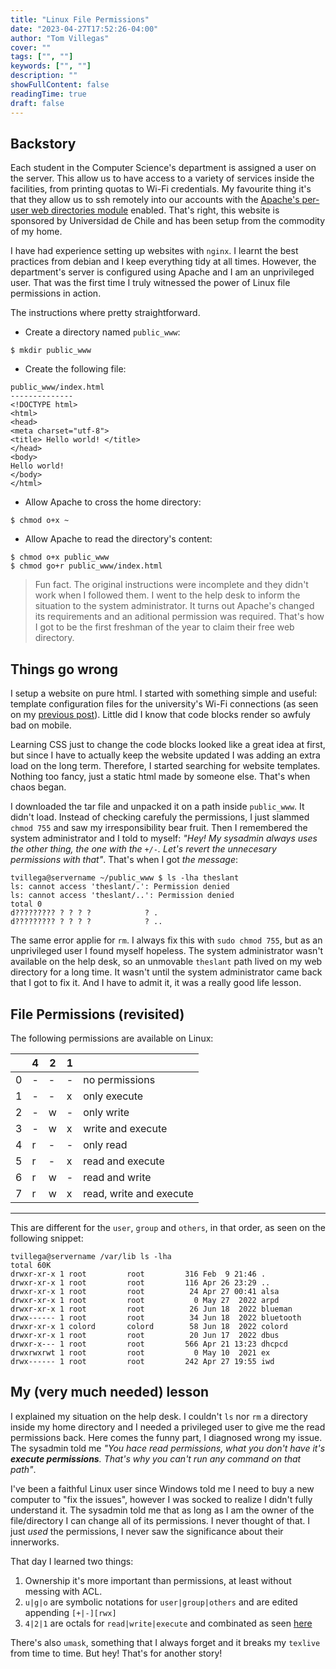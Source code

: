 ```yaml
---
title: "Linux File Permissions"
date: "2023-04-27T17:52:26-04:00"
author: "Tom Villegas"
cover: ""
tags: ["", ""]
keywords: ["", ""]
description: ""
showFullContent: false
readingTime: true
draft: false
---
```


## Backstory

Each student in the Computer Science's department is assigned a user on the server. This allow us to have access to a variety of services inside the facilities, from printing quotas to Wi-Fi credentials. My favourite thing it's that they allow us to ssh remotely into our accounts with the [Apache's per-user web directories module](https://httpd.apache.org/docs/2.4/howto/public_html.html) enabled. That's right, this website is sponsored by Universidad de Chile and has been setup from the commodity of my home.

I have had experience setting up websites with `nginx`. I learnt the best practices from debian and I keep everything tidy at all times. However, the department's server is configured using Apache and I am an unprivileged user. That was the first time I truly witnessed the power of Linux file permissions in action.

The instructions where pretty straightforward.

* Create a directory named `public_www`:
```
$ mkdir public_www
```

* Create the following file:
```
public_www/index.html
--------------
<!DOCTYPE html>
<html>
<head>
<meta charset="utf-8">
<title> Hello world! </title>
</head>
<body>
Hello world!
</body>
</html> 
```

* Allow Apache to cross the home directory:
```
$ chmod o+x ~
```

* Allow Apache to read the directory's content:
```
$ chmod o+x public_www
$ chmod go+r public_www/index.html 
```

> Fun fact. The original instructions were incomplete and they didn't work when I followed them. I went to the help desk to inform the situation to the system administrator. It turns out Apache's changed its requirements and an aditional permission was required. That's how I got to be the first freshman of the year to claim their free web directory.

## Things go wrong

I setup a website on pure html. I started with something simple and useful: template configuration files for the university's Wi-Fi connections (as seen on my [previous post](https://users.dcc.uchile.cl/~tvillega/posts/beauchef-networks/)). Little did I know that code blocks render so awfuly bad on mobile.

Learning CSS just to change the code blocks looked like a great idea at first, but since I have to actually keep the website updated I was adding an extra load on the long term. Therefore, I started searching for website templates. Nothing too fancy, just a static html made by someone else. That's when chaos began.

I downloaded the tar file and unpacked it on a path inside `public_www`. It didn't load. Instead of checking carefuly the permissions, I just slammed `chmod 755` and saw my irresponsibility bear fruit. Then I remembered the system administrator and I told to myself: *"Hey! My sysadmin always uses the other thing, the one with the `+/-`. Let's revert the unnecesary permissions with that"*. That's when I got *the message*:
```
tvillega@servername ~/public_www $ ls -lha theslant
ls: cannot access 'theslant/.': Permission denied
ls: cannot access 'theslant/..': Permission denied
total 0
d????????? ? ? ? ?            ? .
d????????? ? ? ? ?            ? ..

```

The same error applie for `rm`. I always fix this with `sudo chmod 755`, but as an unprivileged user I found myself hopeless. The system administrator wasn't available on the help desk, so an unmovable `theslant` path lived on my web directory for a long time. It wasn't until the system administrator came back that I got to fix it. And I have to admit it, it was a really good life lesson.

## File Permissions (revisited)

The following permissions are available on Linux:

|   |4  |2  |1  |   |
|---|---|---|---|---|
|0  |-  |-  |-  |no permissions  |
|1  |-  |-  |x  |only execute   |
|2  |-  |w  |-  |only write   |
|3  |-  |w  |x  |write and execute   |
|4  |r  |-  |-  |only read   |
|5  |r  |-  |x  |read and execute   |
|6  |r  |w  |-  |read and write   |
|7  |r  |w  |x  |read, write and execute   |
---------------------

This are different for the `user`, `group` and `others`, in that order, as seen on the following snippet:

```
tvillega@servername /var/lib ls -lha
total 60K
drwxr-xr-x 1 root         root         316 Feb  9 21:46 .
drwxr-xr-x 1 root         root         116 Apr 26 23:29 ..
drwxr-xr-x 1 root         root          24 Apr 27 00:41 alsa
drwxr-xr-x 1 root         root           0 May 27  2022 arpd
drwxr-xr-x 1 root         root          26 Jun 18  2022 blueman
drwx------ 1 root         root          34 Jun 18  2022 bluetooth
drwxr-xr-x 1 colord       colord        58 Jun 18  2022 colord
drwxr-xr-x 1 root         root          20 Jun 17  2022 dbus
drwxr-x--- 1 root         root         566 Apr 21 13:23 dhcpcd
drwxrwxrwt 1 root         root           0 May 10  2021 ex
drwx------ 1 root         root         242 Apr 27 19:55 iwd
```

## My (very much needed) lesson

I explained my situation on the help desk. I couldn't `ls` nor `rm` a directory inside my home directory and I needed a privileged user to give me the read permissions back. Here comes the funny part, I diagnosed wrong my issue. The sysadmin told me *"You hace read permissions, what you don't have it's **execute permissions**. That's why you can't run any command on that path"*.

I've been a faithful Linux user since Windows told me I need to buy a new computer to "fix the issues", however I was socked to realize I didn't fully understand it. The sysadmin told me that as long as I am the owner of the file/directory I can change all of its permissions. I never thought of that. I just *used* the permissions, I never saw the significance about their innerworks.

That day I learned two things:

1. Ownership it's more important than permissions, at least without messing with ACL.
2. `u|g|o` are symbolic notations for `user|group|others` and are edited appending `[+|-][rwx]`
3. `4|2|1` are octals for `read|write|execute` and combinated as seen [here](https://users.dcc.uchile.cl/~tvillega/posts/linux-file-permissions/#file-permissions-revisited)

There's also `umask`, something that I always forget and it breaks my `texlive` from time to time.
But hey! That's for another story!
